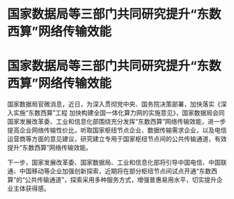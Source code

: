 # 国家数据局等三部门共同研究提升“东数西算”网络传输效能

# 国家数据局等三部门共同研究提升“东数西算”网络传输效能

国家数据局官微消息，近日，为深入贯彻党中央、国务院决策部署，加快落实《深入实施“东数西算”工程
加快构建全国一体化算力网的实施意见》，国家数据局会同国家发展改革委、工业和信息化部围绕充分发挥“东数西算”网络传输效能，进一步提高企业网络传输性价比，听取国家枢纽节点企业、数据传输需求企业，以及电信运营商等方面的意见建议，研究建立专用于国家枢纽节点间的公共传输通道，有效提升“东数西算”网络传输效能。

下一步，国家发展改革委、国家数据局、工业和信息化部将引导中国电信、中国联通、中国移动等企业加强创新探索，近期将在部分枢纽节点间试点开通“东数西算”的“公共传输通道”，探索采用多种服务方式，增强普惠易用水平，切实提升企业主体获得感。

